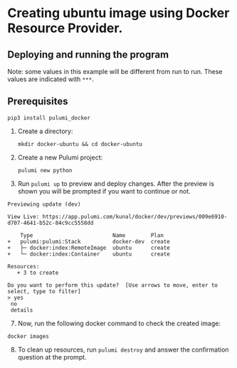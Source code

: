 # Creating ubuntu image using Docker Resource Provider. 

## Deploying and running the program

Note: some values in this example will be different from run to run.  These values are indicated
with `***`.

## Prerequisites
```
pip3 install pulumi_docker

```

1. Create a directory:

    ```
    mkdir docker-ubuntu && cd docker-ubuntu
    ```

2. Create a new Pulumi project:

    ```
    pulumi new python
    
    ```
3. Run `pulumi up` to preview and deploy changes.  After the preview is shown you will be
    prompted if you want to continue or not.
 ```   
Previewing update (dev)

View Live: https://app.pulumi.com/kunal/docker/dev/previews/009e6910-d707-4641-b52c-84c9cc5558dd

     Type                         Name        Plan
 +   pulumi:pulumi:Stack          docker-dev  create
 +   ├─ docker:index:RemoteImage  ubuntu      create
 +   └─ docker:index:Container    ubuntu      create

Resources:
    + 3 to create

Do you want to perform this update?  [Use arrows to move, enter to select, type to filter]
> yes
  no
  details

```

7. Now, run the following docker command to check the created image:

```
docker images

```
8. To clean up resources, run `pulumi destroy` and answer the confirmation question at the prompt.
